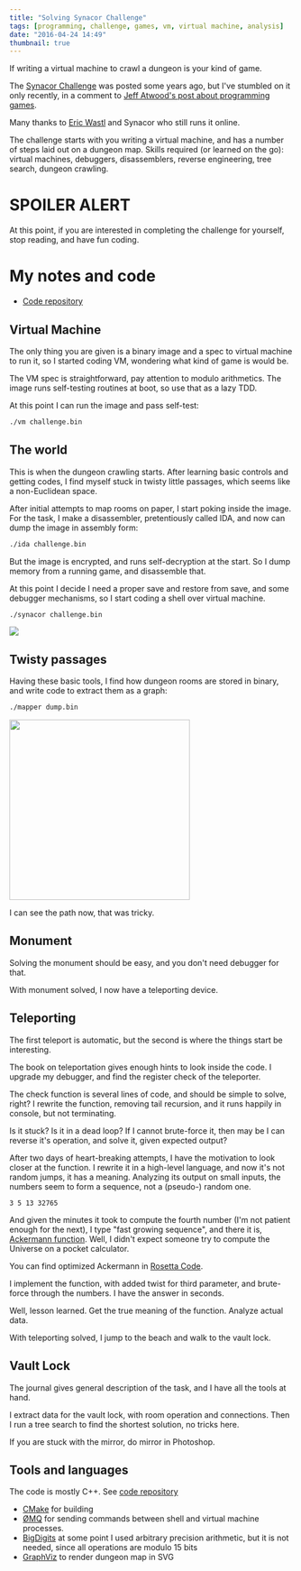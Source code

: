 ```yaml
---
title: "Solving Synacor Challenge"
tags: [programming, challenge, games, vm, virtual machine, analysis]
date: "2016-04-24 14:49"
thumbnail: true
---
```


If writing a virtual machine to crawl a dungeon is your kind of game.

The [Synacor Challenge][CHALLENGE] was posted some years ago, but I've stumbled on it only recently, in a comment to [Jeff Atwood's post about programming games][CODING-HORROR].

Many thanks to [Eric Wastl][ERICWASTL] and Synacor who still runs it online.

The challenge starts with you writing a virtual machine, and has a number of steps laid out on a dungeon map. Skills required (or learned on the go): virtual machines, debuggers, disassemblers, reverse engineering, tree search, dungeon crawling.


# SPOILER ALERT

At this point, if you are interested in completing the challenge for yourself, stop reading, and have fun coding.


# My notes and code

* [Code repository](https://github.com/paiv/synacor-challenge)


Virtual Machine
---------------

The only thing you are given is a binary image and a spec to virtual machine to run it, so I started coding VM, wondering what kind of game is would be.

The VM spec is straightforward, pay attention to modulo arithmetics. The image runs self-testing routines at boot, so use that as a lazy TDD.

At this point I can run the image and pass self-test:

```sh
./vm challenge.bin
```

The world
---------

This is when the dungeon crawling starts. After learning basic controls and getting codes, I find myself stuck in twisty little passages, which seems like a non-Euclidean space.

After initial attempts to map rooms on paper, I start poking inside the image. For the task, I make a disassembler, pretentiously called IDA, and now can dump the image in assembly form:

```sh
./ida challenge.bin
```

But the image is encrypted, and runs self-decryption at the start. So I dump memory from a running game, and disassemble that.

At this point I decide I need a proper save and restore from save, and some debugger mechanisms, so I start coding a shell over virtual machine.

```sh
./synacor challenge.bin
```

<img src="{% include page_assets %}/save-load.gif" />


Twisty passages
---------------

Having these basic tools, I find how dungeon rooms are stored in binary, and write code to extract them as a graph:

```sh
./mapper dump.bin
```

<img src="{% include page_assets %}/map.svg" width="320" />


I can see the path now, that was tricky.


Monument
--------

Solving the monument should be easy, and you don't need debugger for that.

With monument solved, I now have a teleporting device.


Teleporting
-----------

The first teleport is automatic, but the second is where the things start be interesting.

The book on teleportation gives enough hints to look inside the code. I upgrade my debugger, and find the register check of the teleporter.

The check function is several lines of code, and should be simple to solve, right? I rewrite the function, removing tail recursion, and it runs happily in console, but not terminating.

Is it stuck? Is it in a dead loop? If I cannot brute-force it, then may be I can reverse it's operation, and solve it, given expected output?

After two days of heart-breaking attempts, I have the motivation to look closer at the function. I rewrite it in a high-level language, and now it's not random jumps, it has a meaning. Analyzing its output on small inputs, the numbers seem to form a sequence, not a (pseudo-) random one.

    3 5 13 32765

And given the minutes it took to compute the fourth number (I'm not patient enough for the next), I type "fast growing sequence", and there it is, [Ackermann function][ACKERMANN]. Well, I didn't expect someone try to compute the Universe on a pocket calculator.

You can find optimized Ackermann in [Rosetta Code][ROSETTA-ACK].

I implement the function, with added twist for third parameter, and brute-force through the numbers. I have the answer in seconds.

Well, lesson learned. Get the true meaning of the function. Analyze actual data.

With teleporting solved, I jump to the beach and walk to the vault lock.


Vault Lock
----------

The journal gives general description of the task, and I have all the tools at hand.

I extract data for the vault lock, with room operation and connections. Then I run a tree search to find the shortest solution, no tricks here.

If you are stuck with the mirror, do mirror in Photoshop.


Tools and languages
-------------------

The code is mostly C++. See [code repository](https://github.com/paiv/synacor-challenge)


* [CMake][CMAKE] for building
* [ØMQ][ZEROMQ] for sending commands between shell and virtual machine processes.
* [BigDigits][BIGD] at some point I used arbitrary precision arithmetic, but it is not needed, since all operations are modulo 15 bits
* [GraphViz][WEBGVIZ] to render dungeon map in SVG



[CHALLENGE]: https://challenge.synacor.com/
[ERICWASTL]: https://twitter.com/ericwastl
[CODING-HORROR]: http://blog.codinghorror.com/heres-the-programming-game-you-never-asked-for/
[CMAKE]: https://cmake.org/
[ZEROMQ]: http://zeromq.org/
[BIGD]: http://www.di-mgt.com.au/bigdigits.html
[WEBGVIZ]: http://www.webgraphviz.com/
[ACKERMANN]: https://en.wikipedia.org/wiki/Ackermann_function
[ROSETTA-ACK]: https://rosettacode.org/wiki/Ackermann_function
